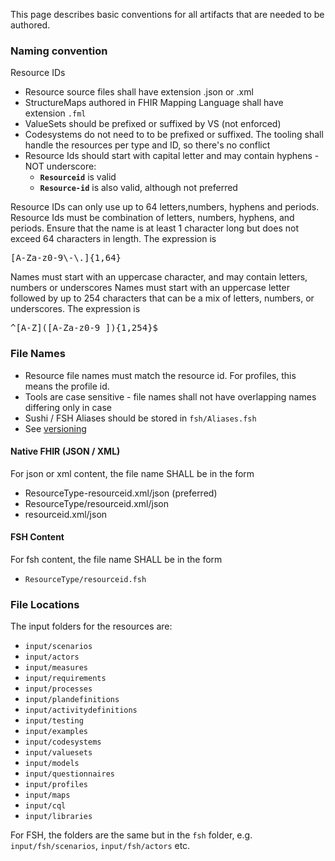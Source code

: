 This page describes basic conventions for all artifacts that are needed to be authored.

### Naming convention

Resource IDs
* Resource source files shall have extension .json or .xml
* StructureMaps authored in FHIR Mapping Language shall have extension `.fml` 
* ValueSets should be prefixed or suffixed by VS (not enforced)
* Codesystems do not need to to be prefixed or suffixed. The tooling shall handle the resources per type and ID, so there's no conflict
* Resource Ids should start with capital letter and may contain hyphens - NOT underscore: 
  * **`Resourceid`** is valid
  * **`Resource-id`** is also valid, although not preferred


<div class="info-box must">
  <span class="info-title">Resource IDs can only use up to 64 letters,numbers, hyphens and periods.</span>
    Resource Ids must be combination of letters, numbers, hyphens, and periods. Ensure that the name is at least 1 character long but does not exceed 64 characters in length. The expression is <pre>[A-Za-z0-9\-\.]{1,64}</pre>
</div>

<div class="info-box must">
  <span class="info-title">Names must start with an uppercase character, and may contain letters, numbers or underscores</span>
    Names must start with an uppercase letter followed by up to 254 characters that can be a mix of letters, numbers, or underscores. The expression is <pre>^[A-Z]([A-Za-z0-9_]){1,254}$</pre>
</div>

### File Names

* Resource file names must match the resource id. For profiles, this means the profile id.
* Tools are case sensitive - file names shall not have overlapping names differing only in case
* Sushi / FSH Aliases should be stored in `fsh/Aliases.fsh`
* See [versioning](versioning.html)

#### Native FHIR (JSON / XML) 
For json or xml content, the file name SHALL be in the form
* ResourceType-resourceid.xml/json (preferred)
* ResourceType/resourceid.xml/json
* resourceid.xml/json

#### FSH Content
For fsh content, the file name SHALL be in the form
* `ResourceType/resourceid.fsh`


### File Locations

The input folders for the resources are:
* `input/scenarios`
* `input/actors`
* `input/measures`
* `input/requirements`
* `input/processes`
* `input/plandefinitions`
* `input/activitydefinitions`
* `input/testing`
* `input/examples`
* `input/codesystems`
* `input/valuesets`
* `input/models`
* `input/questionnaires`
* `input/profiles`
* `input/maps`
* `input/cql`
* `input/libraries`

For FSH, the folders are the same but in the `fsh` folder, e.g. `input/fsh/scenarios`, `input/fsh/actors` etc.









